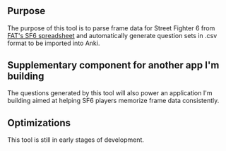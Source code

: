 #

## Purpose

The purpose of this tool is to parse frame data for Street Fighter 6 from [FAT's SF6 spreadsheet](https://docs.google.com/spreadsheets/d/1JncPFer0RELkKvA9boqHzZ7SqvqTNiX9QLOy9QKzEOM/) and automatically generate question sets in .csv format to be imported into Anki.

## Supplementary component for another app I'm building

The questions generated by this tool will also power an application I'm building aimed at helping SF6 players memorize frame data consistently.

## Optimizations

This tool is still in early stages of development.
